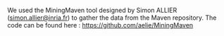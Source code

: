 We used the MiningMaven tool designed by Simon ALLIER (simon.allier@inria.fr) to gather the data from the Maven repository.
The code can be found here : https://github.com/aelie/MiningMaven